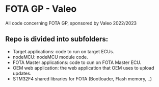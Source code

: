 # FOTA GP - Valeo
All code concerning FOTA GP, sponsored by Valeo 2022/2023

## Repo is divided into subfolders:
- Target applications: code to run on target ECUs.
- nodeMCU: nodeMCU module code.
- FOTA Master applications: code to cun on FOTA Master ECU.
- OEM web application: the web application that OEM uses to upload updates.
- STM32F4 shared libraries for FOTA (Bootloader, Flash memory, ..)
